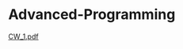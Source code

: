 # Advanced-Programming

[CW_1.pdf](https://github.com/emineyilmazz/Advanced-Programming/files/7495605/CW_1.pdf)
